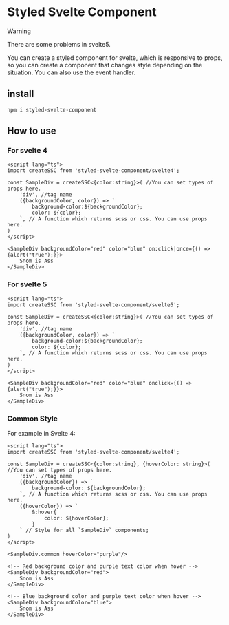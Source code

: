 # Styled Svelte Component

> [!WARNING]  
> There are some problems in svelte5.

You can create a styled component for svelte, which is responsive to props, so you can create a component that changes style depending on the situation. You can also use the event handler.

## install

`npm i styled-svelte-component`

## How to use

### For svelte 4

```svelte
<script lang="ts">
import createSSC from 'styled-svelte-component/svelte4';

const SampleDiv = createSSC<{color:string}>( //You can set types of props here.
    'div', //tag name
    ({backgroundColor, color}) => `
        background-color:${backgroundColor};
        color: ${color};
    `, // A function which returns scss or css. You can use props here.
)
</script>

<SampleDiv backgroundColor="red" color="blue" on:click|once={() => {alert("true");}}>
    Snom is Ass
</SampleDiv>
```

### For svelte 5

```svelte
<script lang="ts">
import createSSC from 'styled-svelte-component/svelte5';

const SampleDiv = createSSC<{color:string}>( //You can set types of props here.
    'div', //tag name
    ({backgroundColor, color}) => `
        background-color:${backgroundColor};
        color: ${color};
    `, // A function which returns scss or css. You can use props here.
)
</script>

<SampleDiv backgroundColor="red" color="blue" onclick={() => {alert("true");}}>
    Snom is Ass
</SampleDiv>
```

### Common Style

For example in Svelte 4: 

```svelte
<script lang="ts">
import createSSC from 'styled-svelte-component/svelte4';

const SampleDiv = createSSC<{color:string}, {hoverColor: string}>( //You can set types of props here.
    'div', //tag name
    ({backgroundColor}) => `
        background-color: ${backgroundColor};
    `, // A function which returns scss or css. You can use props here.
    ({hoverColor}) => `
        &:hover{
            color: ${hoverColor};
        }
    ` // Style for all `SampleDiv` components;
)
</script>

<SampleDiv.common hoverColor="purple"/>

<!-- Red background color and purple text color when hover -->
<SampleDiv backgroundColor="red">
    Snom is Ass
</SampleDiv>

<!-- Blue background color and purple text color when hover -->
<SampleDiv backgroundColor="blue">
    Snom is Ass
</SampleDiv>
```
